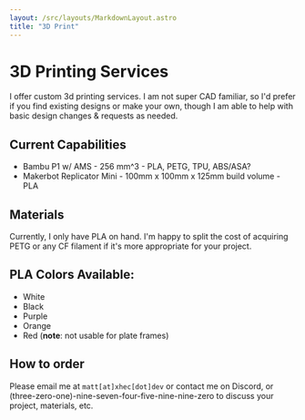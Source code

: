 ```yaml
---
layout: /src/layouts/MarkdownLayout.astro
title: "3D Print"
---
```

# 3D Printing Services

I offer custom 3d printing services. I am not super CAD familiar, so I'd prefer if you find existing designs or make your own, though I am able to help with basic design changes & requests as needed.

## Current Capabilities
* Bambu P1 w/ AMS - 256 mm^3 - PLA, PETG, TPU, ABS/ASA?
* Makerbot Replicator Mini - 100mm x 100mm x 125mm build volume - PLA

## Materials
Currently, I only have PLA on hand. I'm happy to split the cost of acquiring PETG or any CF filament if it's more appropriate for your project.

## PLA Colors Available:
* White
* Black
* Purple
* Orange
* Red (**note**: not usable for plate frames)

## How to order
Please email me at `matt[at]xhec[dot]dev` or contact me on Discord, or (three-zero-one)-nine-seven-four-five-nine-nine-zero to discuss your project, materials, etc.
